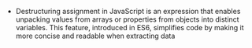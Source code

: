 - Destructuring assignment in JavaScript is an expression that enables unpacking values from arrays or properties from objects into distinct variables. This feature, introduced in ES6, simplifies code by making it more concise and readable when extracting data
